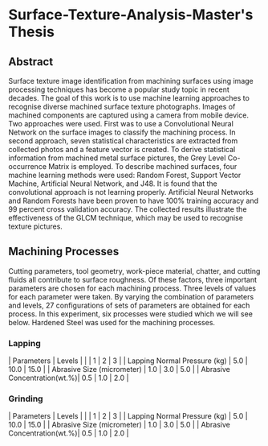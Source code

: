 # Surface-Texture-Analysis-Master's Thesis   
## Abstract   
Surface texture image identification from machining surfaces using image processing techniques has become a popular study topic in recent decades. The goal of this work is to use machine learning approaches to recognise diverse machined surface texture photographs. Images of machined components are captured using a camera from mobile device. Two approaches were used. First was to use a Convolutional Neural Network on the surface images to classify the machining process. In second approach, seven statistical characteristics are extracted from collected photos and a feature vector is created. To derive statistical information from machined metal surface pictures, the Grey Level Co-occurrence Matrix is employed. To describe machined surfaces, four machine learning methods were used: Random Forest, Support Vector Machine, Artificial Neural Network, and J48. It is found that the convolutional approach is not learning properly. Artificial Neural Networks and Random Forests have been proven to have 100\% training accuracy and 99 percent cross validation accuracy. The collected results illustrate the effectiveness of the GLCM technique, which may be used to recognise texture pictures.

## Machining Processes
Cutting parameters, tool geometry, work-piece material, chatter, and cutting fluids all contribute to surface roughness. Of these factors, three important parameters are chosen for each machining process. Three levels of values for each parameter were taken. By varying the combination of parameters and levels, 27 configurations of sets of parameters are obtained for each process. In this experiment, six processes were studied which we will see below. Hardened Steel was used for the machining processes.

### Lapping
| Parameters                   |         Levels        |
|                              |   1   |   2   |   3   |
| Lapping Normal Pressure (kg) |  5.0  |  10.0 |  15.0 |
| Abrasive Size (micrometer)   |  1.0  |  3.0  |  5.0  |
| Abrasive Concentration(wt.\%)|  0.5  |  1.0  |  2.0  |


### Grinding
| Parameters                   |         Levels        |
|                              |   1   |   2   |   3   |
| Lapping Normal Pressure (kg) |  5.0  |  10.0 |  15.0 |
| Abrasive Size (micrometer)   |  1.0  |  3.0  |  5.0  |
| Abrasive Concentration(wt.\%)|  0.5  |  1.0  |  2.0  |
